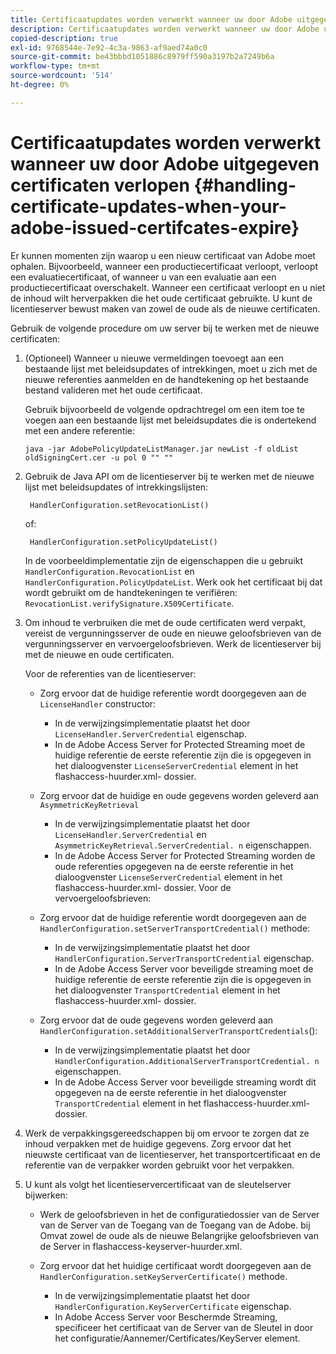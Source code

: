 ```yaml
---
title: Certificaatupdates worden verwerkt wanneer uw door Adobe uitgegeven certificaten verlopen
description: Certificaatupdates worden verwerkt wanneer uw door Adobe uitgegeven certificaten verlopen
copied-description: true
exl-id: 9768544e-7e92-4c3a-9863-af9aed74a0c0
source-git-commit: be43bbbd1051886c8979ff590a3197b2a7249b6a
workflow-type: tm+mt
source-wordcount: '514'
ht-degree: 0%

---
```


# Certificaatupdates worden verwerkt wanneer uw door Adobe uitgegeven certificaten verlopen {#handling-certificate-updates-when-your-adobe-issued-certifcates-expire}

Er kunnen momenten zijn waarop u een nieuw certificaat van Adobe moet ophalen. Bijvoorbeeld, wanneer een productiecertificaat verloopt, verloopt een evaluatiecertificaat, of wanneer u van een evaluatie aan een productiecertificaat overschakelt. Wanneer een certificaat verloopt en u niet de inhoud wilt herverpakken die het oude certificaat gebruikte. U kunt de licentieserver bewust maken van zowel de oude als de nieuwe certificaten.

Gebruik de volgende procedure om uw server bij te werken met de nieuwe certificaten:

1. (Optioneel) Wanneer u nieuwe vermeldingen toevoegt aan een bestaande lijst met beleidsupdates of intrekkingen, moet u zich met de nieuwe referenties aanmelden en de handtekening op het bestaande bestand valideren met het oude certificaat.

   Gebruik bijvoorbeeld de volgende opdrachtregel om een item toe te voegen aan een bestaande lijst met beleidsupdates die is ondertekend met een andere referentie:

   ```
   java -jar AdobePolicyUpdateListManager.jar newList -f oldList oldSigningCert.cer -u pol 0 "" ""
   ```

1. Gebruik de Java API om de licentieserver bij te werken met de nieuwe lijst met beleidsupdates of intrekkingslijsten:

   ```
    HandlerConfiguration.setRevocationList() 
   ```

   of:

   ```
    HandlerConfiguration.setPolicyUpdateList()
   ```

   In de voorbeeldimplementatie zijn de eigenschappen die u gebruikt `HandlerConfiguration.RevocationList` en `HandlerConfiguration.PolicyUpdateList`. Werk ook het certificaat bij dat wordt gebruikt om de handtekeningen te verifiëren: `RevocationList.verifySignature.X509Certificate`.

1. Om inhoud te verbruiken die met de oude certificaten werd verpakt, vereist de vergunningsserver de oude en nieuwe geloofsbrieven van de vergunningsserver en vervoergeloofsbrieven. Werk de licentieserver bij met de nieuwe en oude certificaten.

   Voor de referenties van de licentieserver:

   * Zorg ervoor dat de huidige referentie wordt doorgegeven aan de `LicenseHandler` constructor:

      * In de verwijzingsimplementatie plaatst het door `LicenseHandler.ServerCredential` eigenschap.
      * In de Adobe Access Server for Protected Streaming moet de huidige referentie de eerste referentie zijn die is opgegeven in het dialoogvenster `LicenseServerCredential` element in het flashaccess-huurder.xml- dossier.
   * Zorg ervoor dat de huidige en oude gegevens worden geleverd aan `AsymmetricKeyRetrieval`

      * In de verwijzingsimplementatie plaatst het door `LicenseHandler.ServerCredential` en `AsymmetricKeyRetrieval.ServerCredential. n` eigenschappen.
      * In de Adobe Access Server for Protected Streaming worden de oude referenties opgegeven na de eerste referentie in het dialoogvenster `LicenseServerCredential` element in het flashaccess-huurder.xml- dossier.
   Voor de vervoergeloofsbrieven:

   * Zorg ervoor dat de huidige referentie wordt doorgegeven aan de `HandlerConfiguration.setServerTransportCredential()` methode:

      * In de verwijzingsimplementatie plaatst het door `HandlerConfiguration.ServerTransportCredential` eigenschap.
      * In de Adobe Access Server voor beveiligde streaming moet de huidige referentie de eerste referentie zijn die is opgegeven in het dialoogvenster `TransportCredential` element in het flashaccess-huurder.xml- dossier.
   * Zorg ervoor dat de oude gegevens worden geleverd aan `HandlerConfiguration.setAdditionalServerTransportCredentials`():

      * In de verwijzingsimplementatie plaatst het door `HandlerConfiguration.AdditionalServerTransportCredential. n` eigenschappen.
      * In de Adobe Access Server voor beveiligde streaming wordt dit opgegeven na de eerste referentie in het dialoogvenster `TransportCredential` element in het flashaccess-huurder.xml- dossier.




1. Werk de verpakkingsgereedschappen bij om ervoor te zorgen dat ze inhoud verpakken met de huidige gegevens. Zorg ervoor dat het nieuwste certificaat van de licentieserver, het transportcertificaat en de referentie van de verpakker worden gebruikt voor het verpakken.
1. U kunt als volgt het licentieservercertificaat van de sleutelserver bijwerken:

   * Werk de geloofsbrieven in het de configuratiedossier van de Server van de Server van de Toegang van de Toegang van de Adobe. bij Omvat zowel de oude als de nieuwe Belangrijke geloofsbrieven van de Server in flashaccess-keyserver-huurder.xml.
   * Zorg ervoor dat het huidige certificaat wordt doorgegeven aan de `HandlerConfiguration.setKeyServerCertificate()` methode.

      * In de verwijzingsimplementatie plaatst het door `HandlerConfiguration.KeyServerCertificate` eigenschap.
      * In Adobe Access Server voor Beschermde Streaming, specificeer het certificaat van de Server van de Sleutel in door het configuratie/Aannemer/Certificates/KeyServer element.
